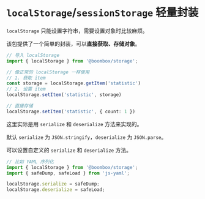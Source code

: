# `localStorage`/`sessionStorage` 轻量封装

`localStorage` 只能设置字符串，需要设置对象时比较麻烦。

该包提供了一个简单的封装，可以**直接获取、存储对象**。

```typescript
// 导入 localStorage
import { localStorage } from '@boombox/storage';
```

```typescript
// 像正常的 localStorage 一样使用
// 1. 获取 item
const storage = localStorage.getItem('statistic')
// 2. 设置 item
localStorage.setItem('statistic', storage)
```

```typescript
// 直接存储
localStorage.setItem('statistic', { count: 1 })
```

这里实际是用 `serialize` 和 `deserialize` 方法来实现的。

默认 `serialize` 为 `JSON.stringify`，`deserialize` 为 `JSON.parse`。


可以设置自定义的 `serialize` 和 `deserialize` 方法。
```typescript
// 比如 YAML 序列化
import { localStorage } from '@boombox/storage';
import { safeDump, safeLoad } from 'js-yaml';

localStorage.serialize = safeDump;
localStorage.deserialize = safeLoad;
```
